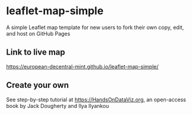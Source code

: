 # leaflet-map-simple
A simple Leaflet map template for new users to fork their own copy, edit, and host on GitHub Pages

## Link to live map
https://european-decentral-mint.github.io/leaflet-map-simple/

## Create your own
See step-by-step tutorial at https://HandsOnDataViz.org, an open-access book by Jack Dougherty and Ilya Ilyankou
